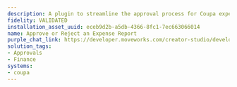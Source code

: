 ```yaml
---
description: A plugin to streamline the approval process for Coupa expense reports.
fidelity: VALIDATED
installation_asset_uuid: eceb9d2b-a5db-4366-8fc1-7ec663066014
name: Approve or Reject an Expense Report
purple_chat_link: https://developer.moveworks.com/creator-studio/developer-tools/purple-chat?conversation=%7B%22startTimestamp%22%3A%2211%3A43%2BAM%22%2C%22messages%22%3A%5B%7B%22parts%22%3A%5B%7B%22richText%22%3A%22%3Cp%3EShow+me+the+expense+reports+I+need+to+approve.%3C%2Fp%3E%22%7D%5D%2C%22role%22%3A%22user%22%7D%2C%7B%22parts%22%3A%5B%7B%22richText%22%3A%22%3Cp%3EYou+have+a+new+expense+report+pending+approval.%3C%2Fp%3E%22%7D%2C%7B%22richText%22%3A%22%3Cb%3E%3Cp%3EExpense+Report+Details%3C%2Fp%3E%3C%2Fb%3E%3Cbr%3E%3Cp%3E%3Cb%3EEmployee%3A%3C%2Fb%3E+Alex+Johnson%3Cbr%3E%3Cb%3EAmount%3A%3C%2Fb%3E+%24250%3Cbr%3E%3Cb%3ECategory%3A%3C%2Fb%3E+Travel+-+Conference%3Cbr%3E%3Cb%3EDescription%3A%3C%2Fb%3E+Attended+WebDevCon+2023.%3C%2Fp%3E%22%7D%2C%7B%22buttons%22%3A%5B%7B%22buttonText%22%3A%22Approve%22%2C%22style%22%3A%22filled%22%7D%2C%7B%22buttonText%22%3A%22Reject%22%2C%22style%22%3A%22outlined%22%7D%2C%7B%22buttonText%22%3A%22View+Details%22%2C%22style%22%3A%22outlined%22%7D%5D%7D%5D%2C%22role%22%3A%22assistant%22%7D%5D%7D
solution_tags:
- Approvals
- Finance
systems:
- coupa
---
```

